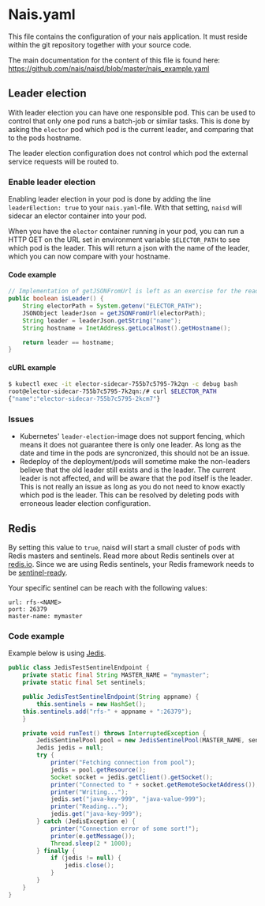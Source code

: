 # Nais.yaml

This file contains the configuration of your nais application. It must reside within the git repository together with your source code.

The main documentation for the content of this file is found here: https://github.com/nais/naisd/blob/master/nais_example.yaml


## Leader election

With leader election you can have one responsible pod. This can be used to control that only one pod runs a batch-job or similar tasks. This is done by asking the `elector` pod which pod is the current leader, and comparing that to the pods hostname.

The leader election configuration does not control which pod the external service requests will be routed to.


### Enable leader election

Enabling leader election in your pod is done by adding the line `leaderElection: true` to your `nais.yaml`-file. With that setting, `naisd` will sidecar an elector container into your pod.

When you have the `elector` container running in your pod, you can run a HTTP GET on the URL set in environment variable `$ELECTOR_PATH` to see which pod is the leader. This will return a json with the name of the leader, which you can now compare with your hostname.


#### Code example

```java
// Implementation of getJSONFromUrl is left as an exercise for the reader
public boolean isLeader() {
    String electorPath = System.getenv("ELECTOR_PATH");
    JSONObject leaderJson = getJSONFromUrl(electorPath);
    String leader = leaderJson.getString("name");
    String hostname = InetAddress.getLocalHost().getHostname();

    return leader == hostname;
}
```


#### cURL example

```bash
$ kubectl exec -it elector-sidecar-755b7c5795-7k2qn -c debug bash
root@elector-sidecar-755b7c5795-7k2qn:/# curl $ELECTOR_PATH
{"name":"elector-sidecar-755b7c5795-2kcm7"}
```


### Issues
* Kubernetes' `leader-election`-image does not support fencing, which means it does not guarantee there is only one leader. As long as the date and time in the pods are syncronized, this should not be an issue.
* Redeploy of the deployment/pods will sometime make the non-leaders believe that the old leader still exists and is the leader. The current leader is not affected, and will be aware that the pod itself is the leader. This is not really an issue as long as you do not need to know exactly which pod is the leader. This can be resolved by deleting pods with erroneous leader election configuration.


## Redis

By setting this value to `true`, naisd will start a small cluster of pods with Redis masters and sentinels. Read more about Redis sentinels over at [redis.io](https://redis.io/topics/sentinel). Since we are using Redis sentinels, your Redis framework needs to be [sentinel-ready](https://redis.io/topics/sentinel-clients).

Your specific sentinel can be reach with the following values:
```
url: rfs-<NAME>
port: 26379
master-name: mymaster
```


### Code example

Example below is using [Jedis](https://github.com/xetorthio/jedis).

```java
public class JedisTestSentinelEndpoint {
    private static final String MASTER_NAME = "mymaster";
    private static final Set sentinels;

    public JedisTestSentinelEndpoint(String appname) {
        this.sentinels = new HashSet();
	this.sentinels.add("rfs-" + appname + ":26379");
    }

    private void runTest() throws InterruptedException {
        JedisSentinelPool pool = new JedisSentinelPool(MASTER_NAME, sentinels);
        Jedis jedis = null;
        try {
            printer("Fetching connection from pool");
            jedis = pool.getResource();
            Socket socket = jedis.getClient().getSocket();
            printer("Connected to " + socket.getRemoteSocketAddress());
            printer("Writing...");
            jedis.set("java-key-999", "java-value-999");
            printer("Reading...");
            jedis.get("java-key-999");
        } catch (JedisException e) {
            printer("Connection error of some sort!");
            printer(e.getMessage());
            Thread.sleep(2 * 1000);
        } finally {
            if (jedis != null) {
                jedis.close();
            }
        }
    }
}
```
